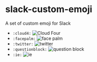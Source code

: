 # slack-custom-emoji
A set of custom emoji for Slack

- `:cloud4:` ![Cloud Four](https://raw.githubusercontent.com/derekshirk/slack-custom-emoji/master/emoji/cloud4.png")  
- `:facepalm:` ![face palm](https://raw.githubusercontent.com/derekshirk/slack-custom-emoji/master/emoji/facepalm.gif")  
- `:twitter:` ![twitter](https://raw.githubusercontent.com/derekshirk/slack-custom-emoji/master/emoji/twitter.png")  
- `:questionblock:` ![question block](https://raw.githubusercontent.com/derekshirk/slack-custom-emoji/master/emoji/questionblock.png")  
- `:ie:` ![ie](https://raw.githubusercontent.com/derekshirk/slack-custom-emoji/master/emoji/ie.png")  
